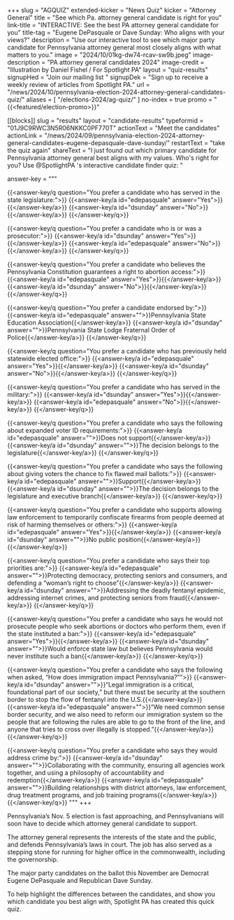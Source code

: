 +++
slug = "AGQUIZ"
extended-kicker = "News Quiz"
kicker = "Attorney General"
title = "See which Pa. attorney general candidate is right for you"
link-title = "INTERACTIVE: See the best PA attorney general candidate for you"
title-tag = "Eugene DePasquale or Dave Sunday: Who aligns with your views?"
description = "Use our interactive tool to see which major party candidate for Pennsylvania attorney general most closely aligns with what matters to you."
image = "2024/10/01kg-dw74-rcav-sw9b.jpeg"
image-description = "PA attorney general candidates 2024"
image-credit = "Illustration by Daniel Fishel / For Spotlight PA"
layout = "quiz-results"
signupHed = "Join our mailing list "
signupDek = "Sign up to receive a weekly review of articles from Spotlight PA."
url = "/news/2024/10/pennsylvania-election-2024-attorney-general-candidates-quiz/"
aliases = [
  "/elections-2024/ag-quiz/"
]
no-index = true
promo = "{{<featured/election-promo>}}"


[[blocks]]
slug = "results"
layout = "candidate-results"
typeformid = "01J9C9RWC3N5R06NKKC0PF770T"
actionText = "Meet the candidates"
actionLink = "/news/2024/09/pennsylvania-election-2024-attorney-general-candidates-eugene-depasquale-dave-sunday/"
restartText = "take the quiz again"
shareText = "I just found out which primary candidate for Pennsylvania attorney general best aligns with my values. Who's right for you? Use @SpotlightPA 's interactive candidate finder quiz: "

answer-key = """

{{<answer-key/q question="You prefer a candidate who has served in the state legislature:">}}
  {{<answer-key/a id="edepasquale" answer="Yes">}}{{</answer-key/a>}}
  {{<answer-key/a id="dsunday" answer="No">}}{{</answer-key/a>}}
{{</answer-key/q>}}

{{<answer-key/q question="You prefer a candidate who is or was a prosecutor:">}}
  {{<answer-key/a id="dsunday" answer="Yes">}}{{</answer-key/a>}}
  {{<answer-key/a id="edepasquale" answer="No">}}{{</answer-key/a>}}
{{</answer-key/q>}}

{{<answer-key/q question="You prefer a candidate who believes the Pennsylvania Constitution guarantees a right to abortion access:">}}
  {{<answer-key/a id="edepasquale" answer="Yes">}}{{</answer-key/a>}}
  {{<answer-key/a id="dsunday" answer="No">}}{{</answer-key/a>}}
{{</answer-key/q>}}

{{<answer-key/q question="You prefer a candidate endorsed by:">}}
  {{<answer-key/a id="edepasquale" answer="">}}Pennsylvania State Education Association{{</answer-key/a>}}
  {{<answer-key/a id="dsunday" answer="">}}Pennsylvania State Lodge Fraternal Order of Police{{</answer-key/a>}}
{{</answer-key/q>}}

{{<answer-key/q question="You prefer a candidate who has previously held statewide elected office:">}}
  {{<answer-key/a id="edepasquale" answer="Yes">}}{{</answer-key/a>}}
  {{<answer-key/a id="dsunday" answer="No">}}{{</answer-key/a>}}
{{</answer-key/q>}}

{{<answer-key/q question="You prefer a candidate who has served in the military:">}}
  {{<answer-key/a id="dsunday" answer="Yes">}}{{</answer-key/a>}}
  {{<answer-key/a id="edepasquale" answer="No">}}{{</answer-key/a>}}
{{</answer-key/q>}}

{{<answer-key/q question="You prefer a candidate who says the following about expanded voter ID requirements:">}}
  {{<answer-key/a id="edepasquale" answer="">}}Does not support{{</answer-key/a>}}
  {{<answer-key/a id="dsunday" answer="">}}The decision belongs to the legislature{{</answer-key/a>}}
{{</answer-key/q>}}

{{<answer-key/q question="You prefer a candidate who says the following about giving voters the chance to fix flawed mail ballots:">}}
  {{<answer-key/a id="edepasquale" answer="">}}Support{{</answer-key/a>}}
  {{<answer-key/a id="dsunday" answer="">}}The decision belongs to the legislature and executive branch{{</answer-key/a>}}
{{</answer-key/q>}}

{{<answer-key/q question="You prefer a candidate who supports allowing law enforcement to temporarily confiscate firearms from people deemed at risk of harming themselves or others:">}}
  {{<answer-key/a id="edepasquale" answer="Yes">}}{{</answer-key/a>}}
  {{<answer-key/a id="dsunday" answer="">}}No public position{{</answer-key/a>}}
{{</answer-key/q>}}

{{<answer-key/q question="You prefer a candidate who says their top priorities are:">}}
  {{<answer-key/a id="edepasquale" answer="">}}Protecting democracy, protecting seniors and consumers, and defending a “woman’s right to choose”{{</answer-key/a>}}
  {{<answer-key/a id="dsunday" answer="">}}Addressing the deadly fentanyl epidemic, addressing internet crimes, and protecting seniors from fraud{{</answer-key/a>}}
{{</answer-key/q>}}

{{<answer-key/q question="You prefer a candidate who says he would not prosecute people who seek abortions or doctors who perform them, even if the state instituted a ban:">}}
  {{<answer-key/a id="edepasquale" answer="Yes">}}{{</answer-key/a>}}
  {{<answer-key/a id="dsunday" answer="">}}Would enforce state law but believes Pennsylvania would never institute such a ban{{</answer-key/a>}}
{{</answer-key/q>}}

{{<answer-key/q question="You prefer a candidate who says the following when asked, “How does immigration impact Pennsylvania?”">}}
  {{<answer-key/a id="dsunday" answer="">}}“Legal immigration is a critical, foundational part of our society,” but there must be security at the southern border to stop the flow of fentanyl into the U.S.{{</answer-key/a>}}
  {{<answer-key/a id="edepasquale" answer="">}}“We need common sense border security, and we also need to reform our immigration system so the people that are following the rules are able to go to the front of the line, and anyone that tries to cross over illegally is stopped.”{{</answer-key/a>}}
{{</answer-key/q>}}

{{<answer-key/q question="You prefer a candidate who says they would address crime by:">}}
  {{<answer-key/a id="dsunday" answer="">}}Collaborating with the community, ensuring all agencies work together, and using a philosophy of accountability and redemption{{</answer-key/a>}}
  {{<answer-key/a id="edepasquale" answer="">}}Building relationships with district attorneys, law enforcement, drug treatment programs, and job training programs{{</answer-key/a>}}
{{</answer-key/q>}}
"""
+++


Pennsylvania’s Nov. 5 election is fast approaching, and Pennsylvanians will soon have to decide which attorney general candidate to support.

The attorney general represents the interests of the state and the public, and defends Pennsylvania’s laws in court. The job has also served as a stepping stone for running for higher office in the commonwealth, including the governorship.

The major party candidates on the ballot this November are Democrat Eugene DePasquale and Republican Dave Sunday.

To help highlight the differences between the candidates, and show you which candidate you best align with, Spotlight PA has created this quick quiz.
